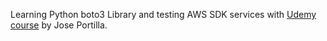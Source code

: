 Learning Python boto3 Library and testing AWS SDK services with [Udemy course](https://www.udemy.com/course/master-aws-with-python-and-boto3/) by Jose Portilla.